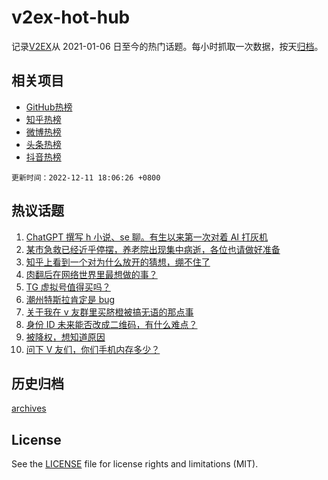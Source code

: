 # v2ex-hot-hub

 记录[V2EX](https://www.v2ex.com/)从 2021-01-06 日至今的热门话题。每小时抓取一次数据，按天[归档](archives)。
 
 ## 相关项目

- [GitHub热榜](https://github.com/snaildev/github-hot-hub)
- [知乎热榜](https://github.com/snaildev/zhihu-hot-hub)
- [微博热榜](https://github.com/snaildev/weibo-hot-hub)
- [头条热榜](https://github.com/snaildev/toutiao-hot-hub)
- [抖音热榜](https://github.com/snaildev/douyin-hot-hub)


 `更新时间：2022-12-11 18:06:26 +0800`

## 热议话题

1. [ChatGPT 撰写 h 小说、se 聊。有生以来第一次对着 AI 打灰机](https://www.v2ex.com/t/901653)
1. [某市急救已经近乎停摆，养老院出现集中病逝，各位也请做好准备](https://www.v2ex.com/t/901697)
1. [知乎上看到一个对为什么放开的猜想，绷不住了](https://www.v2ex.com/t/901686)
1. [肉翻后在网络世界里最想做的事？](https://www.v2ex.com/t/901626)
1. [TG 虚拟号值得买吗？](https://www.v2ex.com/t/901581)
1. [潮州特斯拉肯定是 bug](https://www.v2ex.com/t/901595)
1. [关于我在 v 友群里买脐橙被搞无语的那点事](https://www.v2ex.com/t/901685)
1. [身份 ID 未来能否改成二维码，有什么难点？](https://www.v2ex.com/t/901663)
1. [被降权，想知道原因](https://www.v2ex.com/t/901675)
1. [问下 V 友们，你们手机内存多少？](https://www.v2ex.com/t/901660)

## 历史归档

[archives](archives)

## License

See the [LICENSE](LICENSE) file for license rights and limitations (MIT).
